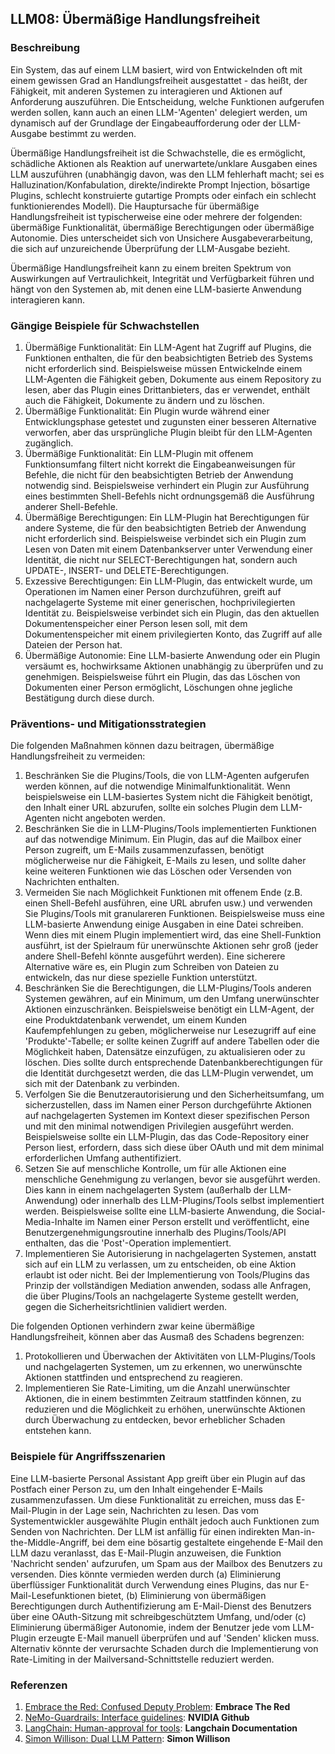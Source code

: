 ## LLM08: Übermäßige Handlungsfreiheit

### Beschreibung

Ein System, das auf einem LLM basiert, wird von Entwickelnden oft mit einem gewissen Grad an Handlungsfreiheit ausgestattet - das heißt, der Fähigkeit, mit anderen Systemen zu interagieren und Aktionen auf Anforderung auszuführen. Die Entscheidung, welche Funktionen aufgerufen werden sollen, kann auch an einen LLM-'Agenten' delegiert werden, um dynamisch auf der Grundlage der Eingabeaufforderung oder der LLM-Ausgabe bestimmt zu werden.

Übermäßige Handlungsfreiheit ist die Schwachstelle, die es ermöglicht, schädliche Aktionen als Reaktion auf unerwartete/unklare Ausgaben eines LLM auszuführen (unabhängig davon, was den LLM fehlerhaft macht; sei es Halluzination/Konfabulation, direkte/indirekte Prompt Injection, bösartige Plugins, schlecht konstruierte gutartige Prompts oder einfach ein schlecht funktionierendes Modell). Die Hauptursache für übermäßige Handlungsfreiheit ist typischerweise eine oder mehrere der folgenden: übermäßige Funktionalität, übermäßige Berechtigungen oder übermäßige Autonomie. Dies unterscheidet sich von Unsichere Ausgabeverarbeitung, die sich auf unzureichende Überprüfung der LLM-Ausgabe bezieht.

Übermäßige Handlungsfreiheit kann zu einem breiten Spektrum von Auswirkungen auf Vertraulichkeit, Integrität und Verfügbarkeit führen und hängt von den Systemen ab, mit denen eine LLM-basierte Anwendung interagieren kann.

### Gängige Beispiele für Schwachstellen

1. Übermäßige Funktionalität: Ein LLM-Agent hat Zugriff auf Plugins, die Funktionen enthalten, die für den beabsichtigten Betrieb des Systems nicht erforderlich sind. Beispielsweise müssen Entwickelnde einem LLM-Agenten die Fähigkeit geben, Dokumente aus einem Repository zu lesen, aber das Plugin eines Drittanbieters, das er verwendet, enthält auch die Fähigkeit, Dokumente zu ändern und zu löschen.
2. Übermäßige Funktionalität: Ein Plugin wurde während einer Entwicklungsphase getestet und zugunsten einer besseren Alternative verworfen, aber das ursprüngliche Plugin bleibt für den LLM-Agenten zugänglich.
3. Übermäßige Funktionalität: Ein LLM-Plugin mit offenem Funktionsumfang filtert nicht korrekt die Eingabeanweisungen für Befehle, die nicht für den beabsichtigten Betrieb der Anwendung notwendig sind. Beispielsweise verhindert ein Plugin zur Ausführung eines bestimmten Shell-Befehls nicht ordnungsgemäß die Ausführung anderer Shell-Befehle.
4. Übermäßige Berechtigungen: Ein LLM-Plugin hat Berechtigungen für andere Systeme, die für den beabsichtigten Betrieb der Anwendung nicht erforderlich sind. Beispielsweise verbindet sich ein Plugin zum Lesen von Daten mit einem Datenbankserver unter Verwendung einer Identität, die nicht nur SELECT-Berechtigungen hat, sondern auch UPDATE-, INSERT- und DELETE-Berechtigungen.
5. Exzessive Berechtigungen: Ein LLM-Plugin, das entwickelt wurde, um Operationen im Namen einer Person durchzuführen, greift auf nachgelagerte Systeme mit einer generischen, hochprivilegierten Identität zu. Beispielsweise verbindet sich ein Plugin, das den aktuellen Dokumentenspeicher einer Person lesen soll, mit dem Dokumentenspeicher mit einem privilegierten Konto, das Zugriff auf alle Dateien der Person hat.
6. Übermäßige Autonomie: Eine LLM-basierte Anwendung oder ein Plugin versäumt es, hochwirksame Aktionen unabhängig zu überprüfen und zu genehmigen. Beispielsweise führt ein Plugin, das das Löschen von Dokumenten einer Person ermöglicht, Löschungen ohne jegliche Bestätigung durch diese durch.

### Präventions- und Mitigationsstrategien

Die folgenden Maßnahmen können dazu beitragen, übermäßige Handlungsfreiheit zu vermeiden:

1. Beschränken Sie die Plugins/Tools, die von LLM-Agenten aufgerufen werden können, auf die notwendige Minimalfunktionalität. Wenn beispielsweise ein LLM-basiertes System nicht die Fähigkeit benötigt, den Inhalt einer URL abzurufen, sollte ein solches Plugin dem LLM-Agenten nicht angeboten werden.
2. Beschränken Sie die in LLM-Plugins/Tools implementierten Funktionen auf das notwendige Minimum. Ein Plugin, das auf die Mailbox einer Person zugreift, um E-Mails zusammenzufassen, benötigt möglicherweise nur die Fähigkeit, E-Mails zu lesen, und sollte daher keine weiteren Funktionen wie das Löschen oder Versenden von Nachrichten enthalten.
3. Vermeiden Sie nach Möglichkeit Funktionen mit offenem Ende (z.B. einen Shell-Befehl ausführen, eine URL abrufen usw.) und verwenden Sie Plugins/Tools mit granulareren Funktionen. Beispielsweise muss eine LLM-basierte Anwendung einige Ausgaben in eine Datei schreiben. Wenn dies mit einem Plugin implementiert wird, das eine Shell-Funktion ausführt, ist der Spielraum für unerwünschte Aktionen sehr groß (jeder andere Shell-Befehl könnte ausgeführt werden). Eine sicherere Alternative wäre es, ein Plugin zum Schreiben von Dateien zu entwickeln, das nur diese spezielle Funktion unterstützt.
4. Beschränken Sie die Berechtigungen, die LLM-Plugins/Tools anderen Systemen gewähren, auf ein Minimum, um den Umfang unerwünschter Aktionen einzuschränken. Beispielsweise benötigt ein LLM-Agent, der eine Produktdatenbank verwendet, um einem Kunden Kaufempfehlungen zu geben, möglicherweise nur Lesezugriff auf eine 'Produkte'-Tabelle; er sollte keinen Zugriff auf andere Tabellen oder die Möglichkeit haben, Datensätze einzufügen, zu aktualisieren oder zu löschen. Dies sollte durch entsprechende Datenbankberechtigungen für die Identität durchgesetzt werden, die das LLM-Plugin verwendet, um sich mit der Datenbank zu verbinden. 
5. Verfolgen Sie die Benutzerautorisierung und den Sicherheitsumfang, um sicherzustellen, dass im Namen einer Person durchgeführte Aktionen auf nachgelagerten Systemen im Kontext dieser spezifischen Person und mit den minimal notwendigen Privilegien ausgeführt werden. Beispielsweise sollte ein LLM-Plugin, das das Code-Repository einer Person liest, erfordern, dass sich diese über OAuth und mit dem minimal erforderlichen Umfang authentifiziert.
6. Setzen Sie auf menschliche Kontrolle, um für alle Aktionen eine menschliche Genehmigung zu verlangen, bevor sie ausgeführt werden. Dies kann in einem nachgelagerten System (außerhalb der LLM-Anwendung) oder innerhalb des LLM-Plugins/Tools selbst implementiert werden. Beispielsweise sollte eine LLM-basierte Anwendung, die Social-Media-Inhalte im Namen einer Person erstellt und veröffentlicht, eine Benutzergenehmigungsroutine innerhalb des Plugins/Tools/API enthalten, das die 'Post'-Operation implementiert. 
7. Implementieren Sie Autorisierung in nachgelagerten Systemen, anstatt sich auf ein LLM zu verlassen, um zu entscheiden, ob eine Aktion erlaubt ist oder nicht. Bei der Implementierung von Tools/Plugins das Prinzip der vollständigen Mediation anwenden, sodass alle Anfragen, die über Plugins/Tools an nachgelagerte Systeme gestellt werden, gegen die Sicherheitsrichtlinien validiert werden.

Die folgenden Optionen verhindern zwar keine übermäßige Handlungsfreiheit, können aber das Ausmaß des Schadens begrenzen:

1. Protokollieren und Überwachen der Aktivitäten von LLM-Plugins/Tools und nachgelagerten Systemen, um zu erkennen, wo unerwünschte Aktionen stattfinden und entsprechend zu reagieren.
2. Implementieren Sie Rate-Limiting, um die Anzahl unerwünschter Aktionen, die in einem bestimmten Zeitraum stattfinden können, zu reduzieren und die Möglichkeit zu erhöhen, unerwünschte Aktionen durch Überwachung zu entdecken, bevor erheblicher Schaden  entstehen kann.

### Beispiele für Angriffsszenarien

Eine LLM-basierte Personal Assistant App greift über ein Plugin auf das Postfach einer Person zu, um den Inhalt eingehender E-Mails zusammenzufassen. Um diese Funktionalität zu erreichen, muss das E-Mail-Plugin in der Lage sein, Nachrichten zu lesen. Das vom Systementwickler ausgewählte Plugin enthält jedoch auch Funktionen zum Senden von Nachrichten. Der LLM ist anfällig für einen indirekten Man-in-the-Middle-Angriff, bei dem eine bösartig gestaltete eingehende E-Mail den LLM dazu veranlasst, das E-Mail-Plugin anzuweisen, die Funktion 'Nachricht senden' aufzurufen, um Spam aus der Mailbox des Benutzers zu versenden. Dies könnte vermieden werden durch
(a) Eliminierung überflüssiger Funktionalität durch Verwendung eines Plugins, das nur E-Mail-Lesefunktionen bietet,
(b) Eliminierung von übermäßigen Berechtigungen durch Authentifizierung am E-Mail-Dienst des Benutzers über eine OAuth-Sitzung mit schreibgeschütztem Umfang, und/oder
(c) Eliminierung übermäßiger Autonomie, indem der Benutzer jede vom LLM-Plugin erzeugte E-Mail manuell überprüfen und auf 'Senden' klicken muss.
Alternativ könnte der verursachte Schaden durch die Implementierung von Rate-Limiting in der Mailversand-Schnittstelle reduziert werden.

### Referenzen

1. [Embrace the Red: Confused Deputy Problem](https://embracethered.com/blog/posts/2023/chatgpt-cross-plugin-request-forgery-and-prompt-injection./): **Embrace The Red**
2. [NeMo-Guardrails: Interface guidelines](https://github.com/NVIDIA/NeMo-Guardrails/blob/main/docs/security/guidelines.md): **NVIDIA Github**
3. [LangChain: Human-approval for tools](https://python.langchain.com/docs/modules/agents/tools/how_to/human_approval): **Langchain Documentation**
4. [Simon Willison: Dual LLM Pattern](https://simonwillison.net/2023/Apr/25/dual-llm-pattern/): **Simon Willison**

